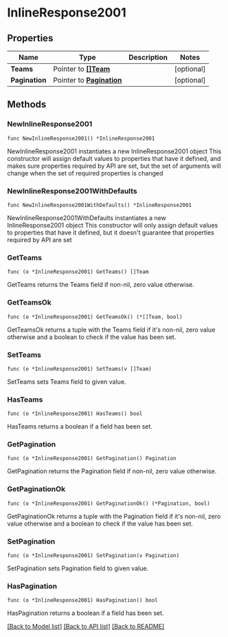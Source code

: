 # InlineResponse2001

## Properties

Name | Type | Description | Notes
------------ | ------------- | ------------- | -------------
**Teams** | Pointer to [**[]Team**](Team.md) |  | [optional] 
**Pagination** | Pointer to [**Pagination**](Pagination.md) |  | [optional] 

## Methods

### NewInlineResponse2001

`func NewInlineResponse2001() *InlineResponse2001`

NewInlineResponse2001 instantiates a new InlineResponse2001 object
This constructor will assign default values to properties that have it defined,
and makes sure properties required by API are set, but the set of arguments
will change when the set of required properties is changed

### NewInlineResponse2001WithDefaults

`func NewInlineResponse2001WithDefaults() *InlineResponse2001`

NewInlineResponse2001WithDefaults instantiates a new InlineResponse2001 object
This constructor will only assign default values to properties that have it defined,
but it doesn't guarantee that properties required by API are set

### GetTeams

`func (o *InlineResponse2001) GetTeams() []Team`

GetTeams returns the Teams field if non-nil, zero value otherwise.

### GetTeamsOk

`func (o *InlineResponse2001) GetTeamsOk() (*[]Team, bool)`

GetTeamsOk returns a tuple with the Teams field if it's non-nil, zero value otherwise
and a boolean to check if the value has been set.

### SetTeams

`func (o *InlineResponse2001) SetTeams(v []Team)`

SetTeams sets Teams field to given value.

### HasTeams

`func (o *InlineResponse2001) HasTeams() bool`

HasTeams returns a boolean if a field has been set.

### GetPagination

`func (o *InlineResponse2001) GetPagination() Pagination`

GetPagination returns the Pagination field if non-nil, zero value otherwise.

### GetPaginationOk

`func (o *InlineResponse2001) GetPaginationOk() (*Pagination, bool)`

GetPaginationOk returns a tuple with the Pagination field if it's non-nil, zero value otherwise
and a boolean to check if the value has been set.

### SetPagination

`func (o *InlineResponse2001) SetPagination(v Pagination)`

SetPagination sets Pagination field to given value.

### HasPagination

`func (o *InlineResponse2001) HasPagination() bool`

HasPagination returns a boolean if a field has been set.


[[Back to Model list]](../README.md#documentation-for-models) [[Back to API list]](../README.md#documentation-for-api-endpoints) [[Back to README]](../README.md)


